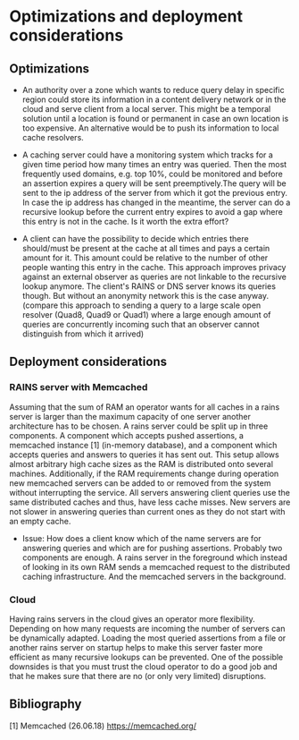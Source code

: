 # Optimizations and deployment considerations

## Optimizations

- An authority over a zone which wants to reduce query delay in specific region
  could store its information in a content delivery network or in the cloud and
  serve client from a local server. This might be a temporal solution until a
  location is found or permanent in case an own location is too expensive. An
  alternative would be to push its information to local cache resolvers.

- A caching server could have a monitoring system which tracks for a given time
  period how many times an entry was queried. Then the most frequently used
  domains, e.g. top 10%, could be monitored and before an assertion expires a
  query will be sent preemptively.The query will be sent to the ip address of
  the server from which it got the previous entry. In case the ip address has
  changed in the meantime, the server can do a recursive lookup before the
  current entry expires to avoid a gap where this entry is not in the cache. Is
  it worth the extra effort?

- A client can have the possibility to decide which entries there should/must be
  present at the cache at all times and pays a certain amount for it. This
  amount could be relative to the number of other people wanting this entry in
  the cache. This approach improves privacy against an external observer as
  queries are not linkable to the recursive lookup anymore. The client's RAINS
  or DNS server knows its queries though. But without an anonymity network this
  is the case anyway. (compare this approach to sending a query to a large scale
  open resolver (Quad8, Quad9 or Quad1) where a large enough amount of queries
  are concurrently incoming such that an observer cannot distinguish from which
  it arrived)

## Deployment considerations

### RAINS server with Memcached

Assuming that the sum of RAM an operator wants for all caches in a rains server
is larger than the maximum capacity of one server another architecture has to be
chosen. A rains server could be split up in three components. A component which
accepts pushed assertions, a memcached instance [1] (in-memory database), and a
component which accepts queries and answers to queries it has sent out. This
setup allows almost arbitrary high cache sizes as the RAM is distributed onto
several machines. Additionally, if the RAM requirements change during operation
new memcached servers can be added to or removed from the system without
interrupting the service. All servers answering client queries use the same
distributed caches and thus, have less cache misses. New servers are not slower
in answering queries than current ones as they do not start with an empty cache.

- Issue: How does a client know which of the name servers are for answering
  queries and which are for pushing assertions. Probably two components are
  enough. A rains server in the foreground which instead of looking in its own
  RAM sends a memcached request to the distributed caching infrastructure. And
  the memcached servers in the background.

### Cloud

Having rains servers in the cloud gives an operator more flexibility. Depending
on how many requests are incoming the number of servers can be dynamically
adapted. Loading the most queried assertions from a file or another rains server
on startup helps to make this server faster more efficient as many recursive
lookups can be prevented. One of the possible downsides is that you must trust
the cloud operator to do a good job and that he makes sure that there are no
(or only very limited) disruptions.

## Bibliography

[1] Memcached (26.06.18) https://memcached.org/